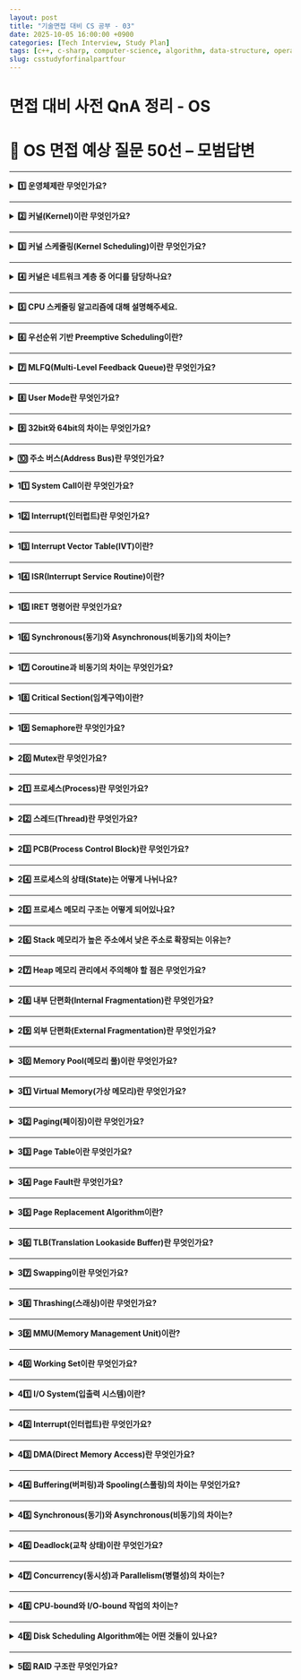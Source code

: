 ```yaml
---
layout: post
title: "기술면접 대비 CS 공부 - 03"
date: 2025-10-05 16:00:00 +0900
categories: [Tech Interview, Study Plan]
tags: [c++, c-sharp, computer-science, algorithm, data-structure, operating-system, network, database, design-pattern, unity, unreal]
slug: csstudyforfinalpartfour
---
```


# 면접 대비 사전 QnA 정리 - OS


# 🔷 OS 면접 예상 질문 50선 – 모범답변

---

<details markdown="1">
<summary><strong>1️⃣ 운영체제란 무엇인가요?</strong></summary>

<strong>🧠 핵심 요약</strong>

운영체제(Operating System, OS)는 사용자와 하드웨어 사이의 중재자로서,
시스템 자원을 효율적으로 관리하고 프로그램이 실행될 수 있도록 환경을 제공하는 시스템 소프트웨어입니다.

---

<strong>🔹 특징 및 상세설명</strong>

- **주요 역할**
  1. **프로세스 관리:** 프로그램 실행, 스케줄링, 동기화, 교착상태 관리
  2. **메모리 관리:** 가상 메모리, 페이징, 세그멘테이션
  3. **파일 시스템 관리:** 파일 생성, 삭제, 접근 제어
  4. **입출력(I/O) 관리:** 디바이스 제어, 버퍼링, 인터럽트 처리

- **핵심 구성요소**
  - **커널(Kernel):** 하드웨어 자원 제어 및 시스템 핵심 기능 담당
  - **시스템 콜(System Call):** 사용자 프로그램이 커널 기능을 요청하는 인터페이스
  - **쉘(Shell):** 사용자와 운영체제 간의 명령 인터페이스 (CLI 또는 GUI)

---

<strong>💬 면접식 답변</strong>

운영체제는 하드웨어와 사용자 사이의 다리 역할을 하는 시스템 소프트웨어입니다.
CPU, 메모리, 파일 시스템 등의 자원을 효율적으로 관리하면서,
프로그램이 안정적으로 실행될 수 있도록 지원합니다.
즉, 컴퓨터의 자원을 '관리'하고, 사용자가 프로그램을 '실행'할 수 있게 하는 기반 시스템입니다.

</details>

---

<details markdown="1">
<summary><strong>2️⃣ 커널(Kernel)이란 무엇인가요?</strong></summary>

<strong>🧠 핵심 요약</strong>

커널은 운영체제의 핵심으로, CPU, 메모리, 입출력 장치 등의 하드웨어 자원을 직접 제어하고 관리하는 소프트웨어 계층입니다.

---

<strong>🔹 특징 및 상세설명</strong>

- **커널의 역할**
  - **프로세스 관리:** 생성, 스케줄링, 종료
  - **메모리 관리:** 페이지 테이블, 주소 변환, 가상 메모리
  - **파일 시스템 관리:** 파일 접근 및 권한 관리
  - **I/O 제어:** 디바이스 드라이버를 통해 하드웨어를 제어

- **커널의 유형**
  - **모놀리식 커널:** 모든 기능이 하나의 큰 커널에 통합 (예: Linux)
  - **마이크로커널:** 최소 기능만 커널에 두고 나머지는 사용자 모드에서 실행 (예: macOS, QNX)

- **실행 권한**
  - Ring 0 (가장 높은 권한 레벨)에서 실행됨

---

<strong>💬 면접식 답변</strong>

커널은 운영체제의 핵심 부분으로, CPU, 메모리, 디스크와 같은 하드웨어를 직접 관리하는 역할을 합니다.
프로세스와 메모리를 스케줄링하고, I/O 요청을 처리하며, 시스템 자원을 효율적으로 분배하죠.
즉, 커널은 운영체제의 '심장'이라고 할 수 있습니다.

</details>

---

<details markdown="1">
<summary><strong>3️⃣ 커널 스케줄링(Kernel Scheduling)이란 무엇인가요?</strong></summary>

<strong>🧠 핵심 요약</strong>

커널 스케줄링은 CPU를 여러 프로세스나 스레드에 효율적으로 분배하기 위한 정책과 메커니즘을 의미합니다.

---

<strong>🔹 특징 및 상세설명</strong>

- **목적**
  - CPU 효율 극대화
  - 응답시간 최소화
  - 공정한 자원 분배

- **스케줄링 단위**
  - **프로세스 단위** (커널 스레드 포함)
  - **스레드 단위** (멀티스레드 환경)

- **대표적인 스케줄링 방식**
  - Round Robin, Priority Scheduling, MLFQ

- **커널 스케줄러 종류**
  - Windows: Dispatcher
  - Linux: Completely Fair Scheduler (CFS)

---

<strong>💬 면접식 답변</strong>

커널 스케줄링은 CPU를 어떤 프로세스나 스레드에 언제, 얼마나 할당할지를 결정하는 메커니즘입니다.
운영체제는 스케줄러를 통해 프로세스를 관리하며, 공정성과 효율성을 동시에 달성하려 합니다.
예를 들어, Linux는 CFS 스케줄러를 통해 CPU 사용량을 균등하게 분배합니다.

</details>

---

<details markdown="1">
<summary><strong>4️⃣ 커널은 네트워크 계층 중 어디를 담당하나요?</strong></summary>

<strong>🧠 핵심 요약</strong>

커널은 OSI 7계층 중 **하위 4계층(1~4계층)**, 즉 물리계층부터 전송계층까지를 주로 담당합니다.

---

<strong>🔹 특징 및 상세설명</strong>

- **물리계층 (1계층)**
  - 디바이스 드라이버를 통해 하드웨어 제어

- **데이터링크계층 (2계층)**
  - 네트워크 인터페이스 카드(NIC) 제어

- **네트워크계층 (3계층)**
  - IP 라우팅, 패킷 처리 (커널의 네트워크 스택)

- **전송계층 (4계층)**
  - TCP/UDP 소켓 통신 처리

- **응용계층 (5~7계층)**
  - 사용자 모드에서 실행되는 애플리케이션이 담당 (예: HTTP, FTP 등)

---

<strong>💬 면접식 답변</strong>

커널은 네트워크 계층 중 하위 4계층, 즉 물리 ~ 전송 계층을 담당합니다.
하드웨어 드라이버를 제어하고, IP 라우팅과 TCP/UDP 소켓 통신을 처리하죠.
반면, HTTP 같은 상위 계층은 응용 프로그램에서 구현됩니다.

</details>

---

<details markdown="1">
<summary><strong>5️⃣ CPU 스케줄링 알고리즘에 대해 설명해주세요.</strong></summary>

<strong>🧠 핵심 요약</strong>

CPU 스케줄링 알고리즘은 여러 프로세스가 CPU를 효율적으로 공유하도록 우선순위와 실행 순서를 결정하는 정책입니다.

---

<strong>🔹 특징 및 상세설명</strong>

- **비선점형(Non-Preemptive)**
  - FCFS (First Come First Served)
  - SJF (Shortest Job First)

- **선점형(Preemptive)**
  - RR (Round Robin)
  - SRTF (Shortest Remaining Time First)
  - Priority Scheduling
  - MLFQ (Multi-Level Feedback Queue)

- **평가 기준**
  - 평균 대기 시간, 응답 시간, CPU 활용률, 처리율 등

---

<strong>💬 면접식 답변</strong>

CPU 스케줄링은 여러 프로세스가 CPU를 효율적으로 사용할 수 있도록 실행 순서를 결정하는 과정입니다.
예를 들어, 짧은 작업을 우선 실행하는 SJF나, 순환 시간을 나누는 Round Robin 방식이 대표적입니다.
최근 OS에서는 MLFQ처럼 동적 우선순위를 사용하는 방식이 주로 활용됩니다.

</details>

---

<details markdown="1">
<summary><strong>6️⃣ 우선순위 기반 Preemptive Scheduling이란?</strong></summary>

<strong>🧠 핵심 요약</strong>

우선순위 기반 선점 스케줄링은 **우선순위가 높은 프로세스가 낮은 프로세스보다 먼저 CPU를 차지하는 방식**입니다.

---

<strong>🔹 특징 및 상세설명</strong>

- **기본 원리**
  - 새로 도착한 프로세스가 기존 실행 중인 프로세스보다 우선순위가 높다면, CPU를 즉시 선점(Preempt)합니다

- **장점**
  - 빠른 응답성과 높은 중요도 프로세스 처리 가능

- **단점**
  - 낮은 우선순위 프로세스가 무한정 대기하는 **Starvation(기아 현상)** 발생 가능

- **해결법**
  - Aging (대기 시간이 길수록 우선순위를 점진적으로 상승시킴)

---

<strong>💬 면접식 답변</strong>

우선순위 기반 선점 스케줄링은 높은 우선순위의 프로세스가 CPU를 먼저 사용하는 방식입니다.
중요 작업을 빠르게 처리할 수 있지만, 낮은 우선순위 작업이 영원히 실행되지 않는 기아 현상이 발생할 수 있습니다.
이를 방지하기 위해 Aging 기법을 적용해 우선순위를 점진적으로 조정합니다.

</details>

---

<details markdown="1">
<summary><strong>7️⃣ MLFQ(Multi-Level Feedback Queue)란 무엇인가요?</strong></summary>

<strong>🧠 핵심 요약</strong>

MLFQ는 여러 개의 우선순위 큐를 두고, 프로세스의 행동에 따라 동적으로 우선순위를 조정하는 스케줄링 알고리즘입니다.

---

<strong>🔹 특징 및 상세설명</strong>

- **다단계 큐 구조**
  - 각 큐는 서로 다른 우선순위와 타임슬라이스(Time Quantum)를 가짐

- **피드백 메커니즘**
  - CPU를 오래 사용하면 하위 큐로 이동, 입출력 위주면 상위 큐로 승격

- **장점**
  - CPU-bound, I/O-bound 프로세스를 모두 공정하게 처리

- **단점**
  - 구현이 복잡하며, 매개변수 조정이 중요함

---

<strong>💬 면접식 답변</strong>

MLFQ는 여러 개의 큐를 두고 프로세스의 실행 패턴에 따라 우선순위를 동적으로 변경하는 방식입니다.
CPU를 오래 사용하는 작업은 하위 큐로, 입출력 중심의 작업은 상위 큐로 이동합니다.
즉, 시스템의 효율성과 응답성을 모두 확보할 수 있는 스케줄링 방식입니다.

</details>

---

<details markdown="1">
<summary><strong>8️⃣ User Mode란 무엇인가요?</strong></summary>

<strong>🧠 핵심 요약</strong>

User Mode는 애플리케이션이 실행되는 권한이 제한된 CPU 모드로, 직접 하드웨어에 접근할 수 없습니다.

---

<strong>🔹 특징 및 상세설명</strong>

- **접근 제한**
  - 시스템 자원(CPU, 메모리 등)에 직접 접근 불가

- **커널 호출**
  - 시스템 콜을 통해 커널 모드에서만 자원 접근 가능

- **예시**
  - 브라우저, 게임 클라이언트, IDE 등은 User Mode에서 실행됨

- **보호 메커니즘**
  - 잘못된 접근으로부터 시스템 안정성을 보장

---

<strong>💬 면접식 답변</strong>

User Mode는 일반 애플리케이션이 실행되는 제한된 권한 모드입니다.
프로그램이 직접 하드웨어를 제어하지 못하고, 필요한 경우 커널 모드로 전환하여 자원을 요청합니다.
이 방식 덕분에 시스템 안정성과 보안이 유지됩니다.

</details>

---

<details markdown="1">
<summary><strong>9️⃣ 32bit와 64bit의 차이는 무엇인가요?</strong></summary>

<strong>🧠 핵심 요약</strong>

32bit와 64bit는 CPU가 한 번에 처리할 수 있는 데이터 크기(레지스터 폭)와 주소 공간의 크기를 의미합니다.

---

<strong>🔹 특징 및 상세설명</strong>

- **데이터 버스/레지스터 폭 차이**
  - 32bit CPU: 4바이트(=32비트) 단위 연산
  - 64bit CPU: 8바이트(=64비트) 단위 연산

- **주소 공간 차이**
  - 32bit: 최대 4GB (2³²)
  - 64bit: 이론상 16EB (2⁶⁴)

- **특징**
  - 64bit는 더 큰 메모리 공간 접근 가능
  - 64bit OS에서는 32bit 프로그램을 호환 모드에서 실행 가능

---

<strong>💬 면접식 답변</strong>

32bit와 64bit의 차이는 CPU가 한 번에 처리할 수 있는 데이터의 폭과 메모리 주소 공간의 차이입니다.
32bit 시스템은 최대 4GB 메모리만 인식하지만, 64bit는 훨씬 큰 주소 공간을 다룰 수 있습니다.
최근 대부분의 OS와 애플리케이션은 64bit 환경을 기본으로 지원합니다.

</details>

---

<details markdown="1">
<summary><strong>🔟 주소 버스(Address Bus)란 무엇인가요?</strong></summary>

<strong>🧠 핵심 요약</strong>

주소 버스는 CPU가 접근하려는 메모리나 I/O 장치의 주소를 전달하는 통로입니다.

---

<strong>🔹 특징 및 상세설명</strong>

- **역할**
  - CPU → 메모리/디바이스로 주소 신호를 전달

- **폭(bit 수)**
  - CPU의 주소 버스 폭이 접근 가능한 메모리 크기를 결정
  - 예: 32bit 주소 버스 → 4GB 메모리 접근 가능

- **데이터 버스(Data Bus)**
  - 실제 데이터를 전달

- **제어 버스(Control Bus)**
  - 읽기/쓰기 제어 신호를 전달

---

<strong>💬 면접식 답변</strong>

주소 버스는 CPU가 메모리나 I/O 장치에 접근하기 위해 주소를 전달하는 통로입니다.
예를 들어 32비트 CPU는 32개의 주소선을 통해 2³², 즉 4GB의 메모리 공간에 접근할 수 있습니다.
이 버스 구조는 CPU, 메모리, 주변장치 간 통신의 핵심 요소입니다.

</details>

---

<details markdown="1">
<summary><strong>11️⃣ System Call이란 무엇인가요?</strong></summary>

<strong>🧠 핵심 요약</strong>

System Call은 사용자 프로그램이 운영체제 커널의 기능(CPU, 메모리, 파일 등)에 접근하기 위해 호출하는 인터페이스입니다.

---

<strong>🔹 특징 및 상세설명</strong>

- **역할**
  - 사용자 모드 프로그램이 직접 하드웨어를 제어할 수 없기 때문에, 커널 기능을 요청할 때 System Call을 통해 간접적으로 접근합니다

- **예시**
  - 파일: `open()`, `read()`, `write()`
  - 프로세스: `fork()`, `exec()`, `exit()`
  - 메모리: `mmap()`, `brk()`
  - 네트워크: `socket()`, `connect()`

- **동작 과정**
  1. 애플리케이션이 System Call 호출
  2. CPU가 **Trap 명령어**를 통해 커널 모드로 전환
  3. 커널이 요청된 작업 수행 후 결과 반환
  4. 사용자 모드로 복귀

---

<strong>💬 면접식 답변</strong>

System Call은 사용자 프로그램이 커널 기능을 요청하는 인터페이스입니다.
예를 들어, 파일을 열거나 프로세스를 생성할 때 직접 하드웨어에 접근하지 않고 System Call을 통해 커널이 대신 수행합니다.
즉, 커널과 사용자 프로그램 간의 통신 창구 역할을 하는 중요한 메커니즘입니다.

</details>

---

<details markdown="1">
<summary><strong>12️⃣ Interrupt(인터럽트)란 무엇인가요?</strong></summary>

<strong>🧠 핵심 요약</strong>  
인터럽트는 CPU가 실행 중인 작업을 잠시 중단하고,  
우선적으로 처리해야 하는 외부 또는 내부 이벤트를 처리하도록 알려주는 신호입니다.

---

<strong>🔹 특징 및 상세설명</strong>  
- **종류:**
  - **하드웨어 인터럽트:** 키보드 입력, I/O 완료 등 외부 장치 신호  
  - **소프트웨어 인터럽트:** 예외(Exception), System Call 등 내부 이벤트  
- **동작 과정:**  
  1. 인터럽트 발생  
  2. CPU가 현재 명령어 완료 후 상태를 저장  
  3. 인터럽트 벡터 테이블(IVT)에서 해당 ISR 주소 탐색  
  4. ISR(Interrupt Service Routine) 실행  
  5. `IRET` 명령으로 원래 실행하던 코드 복귀  

---

<strong>💬 면접식 답변</strong>  
인터럽트는 CPU가 현재 작업을 잠시 멈추고,  
입출력 완료나 예외 상황 같은 더 중요한 이벤트를 우선 처리하도록 하는 신호입니다.  
예를 들어 키보드 입력이 들어오면 CPU가 즉시 ISR을 실행하고, 처리가 끝나면 원래 작업으로 돌아옵니다.

</details>

---

<details markdown="1">
<summary><strong>13️⃣ Interrupt Vector Table(IVT)이란?</strong></summary>

<strong>🧠 핵심 요약</strong>  
IVT는 각 인터럽트 번호에 대응하는 ISR(Interrupt Service Routine)의 주소를 저장하는 테이블입니다.

---

<strong>🔹 특징 및 상세설명</strong>  
- **역할:**  
  인터럽트가 발생했을 때 CPU가 어떤 함수를 실행해야 할지를 결정하는 매핑 테이블 역할  
- **구조:**  
  각 엔트리(Entry)는 인터럽트 번호(Index)와 ISR 주소를 매핑  
- **예시:**  
  - 0번: Divide by Zero  
  - 14번: Page Fault  
  - 32번 이상: 하드웨어 인터럽트  

---

<strong>💬 면접식 답변</strong>  
인터럽트 벡터 테이블은 각 인터럽트 요청 번호에 대응하는 ISR 주소를 저장한 테이블입니다.  
CPU는 인터럽트가 발생하면 IVT에서 해당 ISR의 주소를 찾아 즉시 실행하게 됩니다.  
즉, 인터럽트 처리의 ‘주소록’ 역할을 하는 데이터 구조입니다.

</details>

---

<details markdown="1">
<summary><strong>14️⃣ ISR(Interrupt Service Routine)이란?</strong></summary>

<strong>🧠 핵심 요약</strong>  
ISR은 인터럽트가 발생했을 때 실행되는 함수(핸들러)로,  
해당 이벤트를 처리하고 시스템을 정상 상태로 복귀시키는 역할을 합니다.

---

<strong>🔹 특징 및 상세설명</strong>  
- **역할:**  
  - 인터럽트 원인 분석 및 관련 작업 처리  
  - 예: 키보드 입력 처리, 네트워크 패킷 수신, 타이머 인터럽트  
- **실행 과정:**  
  1. 인터럽트 발생 → CPU 상태 저장  
  2. ISR 진입 → 해당 작업 수행  
  3. 완료 후 `IRET` 명령으로 복귀  
- **제약:**  
  - 실행 중 다른 인터럽트 발생 시 마스킹 필요  
  - 커널 모드에서 동작 (고권한 코드)

---

<strong>💬 면접식 답변</strong>  
ISR은 인터럽트가 발생했을 때 실행되는 처리 루틴입니다.  
예를 들어 키보드 입력 시 키 값을 버퍼에 저장하는 코드가 ISR로 작동합니다.  
CPU는 ISR 수행 후 원래 실행 중이던 프로세스로 복귀합니다.

</details>

---

<details markdown="1">
<summary><strong>15️⃣ IRET 명령어란 무엇인가요?</strong></summary>

<strong>🧠 핵심 요약</strong>  
IRET(Interrupt Return)은 인터럽트 처리 후,  
저장해두었던 이전 CPU 상태(레지스터, 플래그, 명령어 포인터)를 복원하고 원래 코드로 돌아가는 명령어입니다.

---

<strong>🔹 특징 및 상세설명</strong>  
- **작동 원리:**  
  - ISR 진입 시 CPU는 현재 실행 상태(PC, 플래그, 스택 등)를 스택에 저장  
  - IRET은 이 상태를 복원하여 원래 실행 흐름으로 복귀  
- **역할:**  
  인터럽트 처리 후 시스템을 안정적으로 원래 컨텍스트로 되돌림  
- **관련 명령:**  
  - `CALL` / `RET` (일반 함수 호출)  
  - `INT` / `IRET` (인터럽트 호출 및 복귀)

---

<strong>💬 면접식 답변</strong>  
IRET 명령은 인터럽트 처리 후 CPU가 이전 실행 상태로 돌아가게 하는 복귀 명령어입니다.  
ISR이 완료되면 IRET이 스택에 저장된 프로그램 카운터와 플래그를 복원하여 원래 명령으로 복귀합니다.  
이 과정을 통해 인터럽트 전후의 실행 흐름이 일관되게 유지됩니다.

</details>

---

<details markdown="1">
<summary><strong>16️⃣ Synchronous(동기)와 Asynchronous(비동기)의 차이는?</strong></summary>

<strong>🧠 핵심 요약</strong>  
동기(Synchronous)는 요청한 작업이 끝날 때까지 기다리는 방식이고,  
비동기(Asynchronous)는 요청 후 바로 다음 작업을 수행하며 결과를 나중에 받는 방식입니다.

---

<strong>🔹 특징 및 상세설명</strong>  
| 구분 | Synchronous | Asynchronous |
|------|--------------|--------------|
| **작동 방식** | 순차적 | 병렬 또는 비차단 |
| **예시** | 파일 읽기 시 완료까지 대기 | 콜백으로 결과 수신 |
| **장점** | 구현 간단, 예측 쉬움 | CPU 효율 높음 |
| **단점** | 대기 시간 발생 | 구현 복잡, 동기화 필요 |

---

<strong>💬 면접식 답변</strong>  
동기 방식은 작업이 끝날 때까지 다음 명령을 실행하지 않는 방식이고,  
비동기 방식은 요청 후 다른 일을 처리하다가 결과를 나중에 받는 방식입니다.  
예를 들어, Unity의 Coroutine이나 C#의 `async/await`가 대표적인 비동기 패턴입니다.

</details>

---

<details markdown="1">
<summary><strong>17️⃣ Coroutine과 비동기의 차이는 무엇인가요?</strong></summary>

<strong>🧠 핵심 요약</strong>  
Coroutine은 함수 실행을 중단하고 나중에 재개할 수 있는 구조이고,  
비동기(Async)는 별도의 스레드나 이벤트 루프를 통해 병렬적으로 작업을 수행하는 개념입니다.

---

<strong>🔹 특징 및 상세설명</strong>  
- **Coroutine:**  
  - 싱글 스레드 내에서 실행 흐름을 일시 중단(`yield`) 후 재개  
  - Unity, Lua, Python 등에서 사용  
- **Async (비동기):**  
  - OS나 런타임 레벨에서 백그라운드 스레드/이벤트로 동작  
  - 예: `Task`, `Future`, `Promise`  
- **차이점:**  
  - Coroutine은 “동시성(Concurrency)”  
  - Async는 “병렬성(Parallelism)”

---

<strong>💬 면접식 답변</strong>  
Coroutine은 하나의 스레드에서 실행 흐름을 잠시 멈추고 나중에 이어가는 구조입니다.  
반면 비동기 작업은 OS 스케줄러나 별도 스레드에서 병렬로 실행되어 결과를 콜백이나 await로 받습니다.  
즉, Coroutine은 흐름 제어 중심이고, 비동기는 작업 분산 중심입니다.

</details>

---

<details markdown="1">
<summary><strong>18️⃣ Critical Section(임계구역)이란?</strong></summary>

<strong>🧠 핵심 요약</strong>  
Critical Section은 여러 스레드가 동시에 접근하면 문제가 발생할 수 있는 코드 영역입니다.

---

<strong>🔹 특징 및 상세설명</strong>  
- **발생 원인:**  
  공유 자원에 대한 동시 접근 (예: 전역 변수, 버퍼)  
- **문제점:**  
  Race Condition, 데이터 불일치, 시스템 오류  
- **해결 방법:**  
  1. Mutex  
  2. Semaphore  
  3. SpinLock  
  4. Monitor / CriticalSection 객체 (Windows API)  

---

<strong>💬 면접식 답변</strong>  
임계구역은 여러 스레드가 동시에 접근하면 데이터 불일치가 발생할 수 있는 코드 부분입니다.  
이를 보호하기 위해 락(Mutex, Semaphore 등)을 사용하여 한 번에 하나의 스레드만 접근하도록 보장합니다.

</details>

---

<details markdown="1">
<summary><strong>19️⃣ Semaphore란 무엇인가요?</strong></summary>

<strong>🧠 핵심 요약</strong>  
Semaphore는 동시에 접근할 수 있는 스레드의 개수를 제어하는 동기화 도구입니다.

---

<strong>🔹 특징 및 상세설명</strong>  
- **구성요소:** 정수 값 `S` (허용 가능한 자원 수)  
- **작동 방식:**  
  - `wait()` → S 감소 (자원이 없으면 대기)  
  - `signal()` → S 증가 (대기 중인 스레드 깨움)  
- **유형:**  
  - **Binary Semaphore:** S = 0 or 1 (Mutex와 유사)  
  - **Counting Semaphore:** S > 1, 여러 자원 제어 가능  
- **특징:** 여러 스레드가 동시에 접근 가능하나, S값 제한 존재  

---

<strong>💬 면접식 답변</strong>  
Semaphore는 한 번에 접근할 수 있는 스레드 수를 제어하는 기법입니다.  
예를 들어, 데이터베이스 커넥션 풀의 최대 연결 개수를 제한할 때 사용됩니다.  
S값이 0이면 다른 스레드는 대기하고, 자원이 반환되면 다시 접근할 수 있습니다.

</details>

---

<details markdown="1">
<summary><strong>20️⃣ Mutex란 무엇인가요?</strong></summary>

<strong>🧠 핵심 요약</strong>  
Mutex는 한 번에 하나의 스레드만 접근할 수 있도록 하는 상호 배제 동기화 객체입니다.

---

<strong>🔹 특징 및 상세설명</strong>  
- **핵심 원리:** 자원을 잠그고(`lock`), 사용이 끝나면 해제(`unlock`)  
- **특징:**  
  - 소유자(Owner) 개념 존재 → 락을 획득한 스레드만 해제 가능  
  - 교착 상태(Deadlock) 위험 존재  
- **사용 예시:**  
  - 파일 쓰기, 전역 변수 수정, UI 접근  
- **차이점:**  
  - Mutex: 한 스레드만 접근 가능  
  - Semaphore: 여러 스레드 제한적 접근 가능  

---

<strong>💬 면접식 답변</strong>  
Mutex는 한 번에 하나의 스레드만 공유 자원에 접근하도록 하는 동기화 메커니즘입니다.  
스레드가 자원을 잠근 후 반드시 해제해야 하며, 그렇지 않으면 교착 상태가 발생할 수 있습니다.  
즉, Mutex는 완전한 상호 배제를 보장하는 락입니다.

</details>

---

<details markdown="1">
<summary><strong>21️⃣ 프로세스(Process)란 무엇인가요?</strong></summary>

<strong>🧠 핵심 요약</strong>  
프로세스는 실행 중인 프로그램의 인스턴스로,  
코드, 데이터, 스택, 힙, 그리고 CPU 상태 등의 자원을 포함한 독립적인 실행 단위입니다.

---

<strong>🔹 특징 / 상세설명</strong>  
- **구성요소:**  
  - Code Section (명령어)  
  - Data Section (전역/정적 변수)  
  - Stack (함수 호출, 지역 변수)  
  - Heap (동적 메모리)  
- **특징:**  
  - 고유한 **PID(Process ID)** 를 가짐  
  - 서로 독립된 메모리 공간 사용  
  - 운영체제가 **PCB(Process Control Block)** 으로 관리  
- **상태 전이:** Ready → Running → Waiting → Terminated  

---

<strong>💬 면접식 답변</strong>  
프로세스는 실행 중인 프로그램 하나를 의미하며,  
코드와 데이터를 포함해 독립된 메모리 공간을 가지고 있습니다.  
운영체제는 각 프로세스를 PCB로 관리하며, CPU 스케줄링을 통해 실행 순서를 조정합니다.

</details>

---

<details markdown="1">
<summary><strong>22️⃣ 스레드(Thread)란 무엇인가요?</strong></summary>

<strong>🧠 핵심 요약</strong>  
스레드는 프로세스 내부에서 실행되는 가장 작은 실행 단위이며,  
같은 프로세스 내에서 메모리 자원을 공유합니다.

---

<strong>🔹 특징 / 상세설명</strong>  
- **공유 자원:** Code, Data, Heap  
- **개별 자원:** Stack, Register, Program Counter  
- **장점:** 컨텍스트 스위치 비용 적음, 빠른 통신 가능  
- **단점:** 동기화 문제(Race Condition), 디버깅 어려움  
- **유형:**  
  - User-Level Thread (경량, 빠름)  
  - Kernel-Level Thread (시스템 관리 용이)

---

<strong>💬 면접식 답변</strong>  
스레드는 프로세스 내부에서 동작하는 실행 단위입니다.  
프로세스 자원을 공유하기 때문에 생성 속도가 빠르고 통신이 효율적이지만,  
동시에 접근 시 동기화 문제가 발생할 수 있습니다.

</details>

---

<details markdown="1">
<summary><strong>23️⃣ PCB(Process Control Block)란 무엇인가요?</strong></summary>

<strong>🧠 핵심 요약</strong>  
PCB는 운영체제가 각 프로세스를 관리하기 위해 유지하는 정보 구조체입니다.

---

<strong>🔹 특징 / 상세설명</strong>  
- **포함 정보:**  
  - 프로세스 상태 (Running, Ready 등)  
  - Program Counter  
  - Register 값  
  - 메모리 관리 정보 (Page Table)  
  - I/O 상태, 파일 핸들  
- **역할:**  
  프로세스 전환(Context Switch) 시, 상태 저장 및 복구에 사용  
- **저장 위치:**  
  커널 영역 (Kernel Space)

---

<strong>💬 면접식 답변</strong>  
PCB는 프로세스의 상태와 자원 정보를 저장한 운영체제 내부 구조체입니다.  
CPU 스위칭 시 PCB를 이용해 이전 상태를 저장하고, 다음 프로세스의 상태를 복원합니다.  
즉, 프로세스의 ‘신분증’ 역할을 하는 구조입니다.

</details>

---

<details markdown="1">
<summary><strong>24️⃣ 프로세스의 상태(State)는 어떻게 나뉘나요?</strong></summary>

<strong>🧠 핵심 요약</strong>  
프로세스는 실행 상태에 따라 **New, Ready, Running, Waiting, Terminated** 로 구분됩니다.

---

<strong>🔹 특징 / 상세설명</strong>  
1. **New:** 프로세스 생성 중  
2. **Ready:** 실행 대기 중 (CPU 할당 대기)  
3. **Running:** CPU에서 실제 실행 중  
4. **Waiting (Blocked):** I/O나 이벤트 대기 중  
5. **Terminated:** 실행 완료  
- **상태 전이:**  
  - Dispatch: Ready → Running  
  - Timeout: Running → Ready  
  - Wait: Running → Waiting  
  - Wakeup: Waiting → Ready  

---

<strong>💬 면접식 답변</strong>  
프로세스는 생성(New)부터 실행(Running), 종료(Terminated)까지 여러 상태를 오갑니다.  
예를 들어, CPU 점유가 끝나면 Ready로 돌아가고, I/O 대기 시에는 Waiting으로 전환됩니다.  
이러한 상태 전이는 스케줄러가 관리합니다.

</details>

---

<details markdown="1">
<summary><strong>25️⃣ 프로세스 메모리 구조는 어떻게 되어있나요?</strong></summary>

<strong>🧠 핵심 요약</strong>  
프로세스 메모리는 **Code, Data, Heap, Stack** 영역으로 나뉩니다.

---

<strong>🔹 특징 / 상세설명</strong>  
| 영역 | 내용 | 크기 변화 |
|------|------|-----------|
| Code | 프로그램 명령어 | 고정 |
| Data | 전역/정적 변수 | 고정 |
| Heap | 동적 메모리(new, malloc) | 증가/감소 |
| Stack | 함수 호출, 지역 변수 | 함수 호출 시 증가, 리턴 시 감소 |

- **특징:**  
  - Stack은 높은 주소 → 낮은 주소 방향으로 성장  
  - Heap은 낮은 주소 → 높은 주소 방향으로 성장  

---

<strong>💬 면접식 답변</strong>  
프로세스는 코드, 데이터, 힙, 스택 영역으로 나뉘며,  
코드는 실행 명령, 데이터는 전역 변수, 스택은 함수 호출 정보, 힙은 동적 메모리를 저장합니다.  
특히 스택과 힙은 반대 방향으로 확장되어 충돌을 방지합니다.

</details>

---

<details markdown="1">
<summary><strong>26️⃣ Stack 메모리가 높은 주소에서 낮은 주소로 확장되는 이유는?</strong></summary>

<strong>🧠 핵심 요약</strong>  
스택과 힙이 서로 반대 방향으로 확장되도록 하여,  
서로 충돌하지 않고 효율적으로 메모리를 사용할 수 있기 때문입니다.

---

<strong>🔹 특징 / 상세설명</strong>  
- **Heap:** 동적 메모리 → 낮은 주소부터 위로 증가  
- **Stack:** 함수 호출 → 높은 주소부터 아래로 감소  
- **이유:**  
  1. 메모리의 양끝에서 서로 향하도록 하여 공간을 유연하게 공유  
  2. 예측 가능한 오버플로 감지 용이  
  3. CPU 구조상 스택 포인터의 감소 연산이 효율적

---

<strong>💬 면접식 답변</strong>  
스택은 높은 주소에서 낮은 주소로, 힙은 반대로 확장됩니다.  
이 구조 덕분에 두 영역이 동적으로 메모리를 공유하며,  
프로그램이 사용하는 메모리 공간을 효율적으로 조절할 수 있습니다.

</details>

---

<details markdown="1">
<summary><strong>27️⃣ Heap 메모리 관리에서 주의해야 할 점은 무엇인가요?</strong></summary>

<strong>🧠 핵심 요약</strong>  
Heap은 동적 메모리 공간으로,  
메모리 누수나 단편화 등의 문제가 발생하지 않도록 관리가 필요합니다.

---

<strong>🔹 특징 / 상세설명</strong>  
- **주의사항:**  
  1. `new` / `malloc`으로 할당 후 반드시 `delete` / `free` 필요  
  2. 중복 해제(Double Free) 금지  
  3. Dangling Pointer(유효하지 않은 포인터 참조) 주의  
  4. 단편화(Heap Fragmentation) 발생 가능  
- **해결책:**  
  - 스마트 포인터 (C++)  
  - 풀 할당(Memory Pool)  
  - Garbage Collection (C#, Java)

---

<strong>💬 면접식 답변</strong>  
Heap은 동적으로 메모리를 관리하기 때문에 누수나 단편화가 쉽게 발생합니다.  
그래서 C++에서는 스마트 포인터를, C#에서는 GC를 사용해 안전하게 관리하며,  
사용이 끝난 메모리는 반드시 해제해야 합니다.

</details>

---

<details markdown="1">
<summary><strong>28️⃣ 내부 단편화(Internal Fragmentation)란 무엇인가요?</strong></summary>

<strong>🧠 핵심 요약</strong>  
내부 단편화는 고정된 블록을 할당할 때 실제 사용보다 더 큰 공간이 낭비되는 현상입니다.

---

<strong>🔹 특징 / 상세설명</strong>  
- **예시:**  
  4KB 블록 단위 할당 시, 3.6KB만 사용하면 0.4KB 낭비  
- **원인:**  
  고정 크기 메모리 블록 또는 페이지 기반 관리  
- **해결방법:**  
  - 동적 크기 할당 (Buddy System)  
  - 페이지 크기 조정  
  - 세그멘테이션과 결합

---

<strong>💬 면접식 답변</strong>  
내부 단편화는 프로세스가 필요한 양보다 큰 블록을 할당받아 낭비되는 공간입니다.  
예를 들어, 4KB 페이지에 3KB만 사용하면 남는 1KB가 낭비됩니다.  
이 문제는 가변 크기 블록이나 세그멘테이션 기법으로 완화할 수 있습니다.

</details>

---

<details markdown="1">
<summary><strong>29️⃣ 외부 단편화(External Fragmentation)란 무엇인가요?</strong></summary>

<strong>🧠 핵심 요약</strong>  
외부 단편화는 메모리 중간중간에 작은 빈 공간이 생겨,  
총합은 충분하지만 연속된 공간을 할당할 수 없는 현상입니다.

---

<strong>🔹 특징 / 상세설명</strong>  
- **예시:**  
  10MB 중 2MB + 3MB + 5MB로 나뉘어 존재 시,  
  6MB 프로세스를 연속적으로 배치 불가능  
- **해결방법:**  
  - **Compaction(압축)**: 메모리 공간 재배치  
  - **Paging**: 연속되지 않은 페이지 단위 관리  
  - **Segmentation + Paging 결합**  

---

<strong>💬 면접식 답변</strong>  
외부 단편화는 메모리 중간중간이 잘게 쪼개져 연속된 큰 공간을 할당할 수 없는 문제입니다.  
이 문제는 페이지 단위로 메모리를 분할하거나, 압축(Compaction)을 통해 완화할 수 있습니다.

</details>

---

<details markdown="1">
<summary><strong>30️⃣ Memory Pool(메모리 풀)이란 무엇인가요?</strong></summary>

<strong>🧠 핵심 요약</strong>  
Memory Pool은 자주 할당/해제되는 작은 객체들을 미리 확보해두고 재사용하는 메모리 관리 기법입니다.

---

<strong>🔹 특징 / 상세설명</strong>  
- **장점:**  
  - `malloc` / `free` 호출 감소 → 성능 향상  
  - 단편화 방지  
  - 예측 가능한 메모리 사용량  
- **구조:**  
  - 고정 크기 블록의 리스트를 유지  
  - 필요 시 즉시 제공 후 반환 시 재사용  
- **활용 예시:**  
  - 게임 오브젝트 관리 (Unity Object Pool)  
  - 네트워크 버퍼 관리  

---

<strong>💬 면접식 답변</strong>  
Memory Pool은 작은 객체를 반복적으로 할당할 때,  
미리 확보해둔 블록을 재사용하는 방식입니다.  
이를 통해 메모리 단편화를 줄이고, 할당/해제 속도를 크게 향상시킬 수 있습니다.

</details>

---

<details markdown="1">
<summary><strong>31️⃣ Virtual Memory(가상 메모리)란 무엇인가요?</strong></summary>

<strong>🧠 핵심 요약</strong>  
가상 메모리는 실제 물리 메모리보다 큰 공간을 사용하는 것처럼 보이게 하는 메모리 관리 기법으로,  
프로세스마다 독립된 주소 공간을 제공하여 안정성과 효율성을 높입니다.

---

<strong>🔹 특징 / 상세설명</strong>  
- **핵심 아이디어:**  
  프로세스는 가상의 주소 공간(Virtual Address Space)을 사용하고,  
  MMU가 이를 실제 물리 주소로 변환합니다.  
- **장점:**  
  - 프로세스 간 메모리 보호  
  - 메모리 효율적 사용 (Demand Paging)  
  - 큰 프로그램 실행 가능  
- **구성:**  
  - Virtual Address ↔ Physical Address 매핑  
  - Page Table, TLB, MMU가 변환 담당  

---

<strong>💬 면접식 답변</strong>  
가상 메모리는 프로세스가 실제 물리 메모리보다 큰 공간을 사용할 수 있도록 하는 시스템입니다.  
이를 통해 메모리 보호, 프로세스 간 독립성, 효율적인 자원 분배가 가능해집니다.  
MMU가 주소 변환을 담당하고, 필요할 때만 페이지를 로드합니다.

</details>

---

<details markdown="1">
<summary><strong>32️⃣ Paging(페이징)이란 무엇인가요?</strong></summary>

<strong>🧠 핵심 요약</strong>  
페이징은 가상 메모리를 일정한 크기의 블록(Page)으로 나누고,  
이를 물리 메모리의 프레임(Frame)과 매핑하는 메모리 관리 기법입니다.

---

<strong>🔹 특징 / 상세설명</strong>  
- **Page:** 가상 메모리의 고정 단위 (보통 4KB)  
- **Frame:** 물리 메모리의 고정 단위  
- **Page Table:** Page ↔ Frame 매핑 정보 저장  
- **장점:** 외부 단편화 해결  
- **단점:** 내부 단편화 발생 가능  

---

<strong>💬 면접식 답변</strong>  
페이징은 메모리를 일정한 단위로 나누어 관리함으로써 외부 단편화를 제거한 기법입니다.  
가상 페이지를 실제 프레임에 매핑하는 구조로, 각 프로세스마다 페이지 테이블을 가집니다.

</details>

---

<details markdown="1">
<summary><strong>33️⃣ Page Table이란 무엇인가요?</strong></summary>

<strong>🧠 핵심 요약</strong>  
페이지 테이블은 가상 주소와 물리 주소의 대응 관계를 저장하는 자료구조입니다.

---

<strong>🔹 특징 / 상세설명</strong>  
- **구조:**  
  - Page Number → Frame Number 매핑  
  - Valid Bit: 존재 여부  
  - Dirty Bit: 수정 여부  
  - Access Bit: 접근 기록  
- **종류:**  
  - 단일 페이지 테이블  
  - 다단계 페이지 테이블 (2-Level, 3-Level)  
  - Inverted Page Table  
- **문제점:**  
  - 메모리 낭비 → 다단계 페이지 테이블로 개선  

---

<strong>💬 면접식 답변</strong>  
페이지 테이블은 가상 주소의 페이지 번호를 물리 메모리의 프레임 번호로 변환하는 자료구조입니다.  
이 정보를 통해 CPU가 주소 변환을 수행하며, 다단계 구조로 효율을 높입니다.

</details>

---

<details markdown="1">
<summary><strong>34️⃣ Page Fault란 무엇인가요?</strong></summary>

<strong>🧠 핵심 요약</strong>  
페이지 폴트는 CPU가 접근하려는 페이지가 물리 메모리에 없는 경우 발생하는 예외(Interrupt)입니다.

---

<strong>🔹 특징 / 상세설명</strong>  
- **발생 과정:**  
  1. CPU가 페이지 접근  
  2. 페이지 테이블에서 Valid Bit = 0 확인  
  3. OS가 디스크에서 해당 페이지를 로드  
  4. 페이지 테이블 갱신 후 재시도  
- **원인:**  
  - Demand Paging  
  - Swapping  
- **성능 영향:**  
  - 디스크 접근이 느리므로 성능 저하  

---

<strong>💬 면접식 답변</strong>  
페이지 폴트는 CPU가 메모리에 없는 페이지를 접근할 때 발생하는 인터럽트입니다.  
운영체제는 이를 감지하고 필요한 페이지를 디스크에서 로드해 페이지 테이블을 갱신합니다.

</details>

---

<details markdown="1">
<summary><strong>35️⃣ Page Replacement Algorithm이란?</strong></summary>

<strong>🧠 핵심 요약</strong>  
페이지 교체 알고리즘은 새로운 페이지를 메모리에 올리기 위해  
어떤 페이지를 제거할지를 결정하는 정책입니다.

---

<strong>🔹 특징 / 상세설명</strong>  
- **주요 알고리즘:**  
  1. FIFO (First In First Out): 오래된 페이지 제거  
  2. LRU (Least Recently Used): 최근에 사용되지 않은 페이지 제거  
  3. LFU (Least Frequently Used): 사용 빈도 낮은 페이지 제거  
  4. Optimal: 앞으로 가장 오래 사용되지 않을 페이지 제거 (이론적)  
- **성능 지표:**  
  Page Fault Rate  

---

<strong>💬 면접식 답변</strong>  
페이지 교체 알고리즘은 메모리가 가득 찼을 때 어떤 페이지를 제거할지를 결정하는 방식입니다.  
가장 널리 쓰이는 알고리즘은 LRU이며, 실제 시스템에서는 효율을 위해 하이브리드 형태로 구현됩니다.

</details>

---

<details markdown="1">
<summary><strong>36️⃣ TLB(Translation Lookaside Buffer)란 무엇인가요?</strong></summary>

<strong>🧠 핵심 요약</strong>  
TLB는 최근 사용된 페이지 매핑 정보를 캐싱하는 고속 메모리로,  
주소 변환 속도를 향상시키는 하드웨어 장치입니다.

---

<strong>🔹 특징 / 상세설명</strong>  
- **기능:** Virtual Page → Physical Frame 매핑 캐시  
- **구조:**  
  - Associative Memory로 구성 (병렬 검색)  
  - Miss 시 페이지 테이블 접근  
- **장점:** 주소 변환 시간 대폭 단축  
- **관련 용어:** TLB Hit / Miss  

---

<strong>💬 면접식 답변</strong>  
TLB는 페이지 테이블의 일부를 캐싱하여 주소 변환 속도를 높이는 장치입니다.  
최근 접근한 페이지 정보를 저장하고, TLB Miss 시에만 페이지 테이블을 참조합니다.

</details>

---

<details markdown="1">
<summary><strong>37️⃣ Swapping이란 무엇인가요?</strong></summary>

<strong>🧠 핵심 요약</strong>  
Swapping은 프로세스 전체를 디스크로 내보내거나 다시 메모리로 불러오는 기법으로,  
메모리 공간을 효율적으로 활용하기 위한 방법입니다.

---

<strong>🔹 특징 / 상세설명</strong>  
- **방식:**  
  - 메모리 부족 시 비활성 프로세스를 디스크로 내보냄  
  - 필요 시 다시 로드  
- **장점:** 많은 프로세스 동시 실행 가능  
- **단점:** 디스크 I/O 오버헤드 (느림)  
- **현대 OS:** 부분 스왑 (페이징 기반)  

---

<strong>💬 면접식 답변</strong>  
Swapping은 실행 중인 프로세스를 디스크로 내보내거나 다시 불러오는 기술로,  
메모리를 절약하고 동시에 많은 프로세스를 처리할 수 있게 해줍니다.  
하지만 디스크 접근이 느려 자주 발생하면 성능이 떨어집니다.

</details>

---

<details markdown="1">
<summary><strong>38️⃣ Thrashing(스래싱)이란 무엇인가요?</strong></summary>

<strong>🧠 핵심 요약</strong>  
Thrashing은 페이지 교체가 너무 자주 발생해 CPU가 실제 작업보다  
페이지 교체에 더 많은 시간을 소비하는 현상입니다.

---

<strong>🔹 특징 / 상세설명</strong>  
- **원인:**  
  - 메모리 부족  
  - 과도한 멀티프로세싱  
  - Working Set보다 작은 메모리  
- **결과:**  
  - CPU 이용률 급감  
  - 디스크 I/O 폭증  
- **해결책:**  
  - 프로세스 수 조절  
  - Working Set 관리  
  - Page Fault Rate 모니터링  

---

<strong>💬 면접식 답변</strong>  
스래싱은 메모리가 부족해 페이지 교체가 반복되면서 CPU가 거의 일하지 못하는 상태입니다.  
운영체제는 프로세스의 작업 집합 크기를 추적해 이를 방지합니다.

</details>

---

<details markdown="1">
<summary><strong>39️⃣ MMU(Memory Management Unit)이란?</strong></summary>

<strong>🧠 핵심 요약</strong>  
MMU는 가상 주소를 물리 주소로 변환하고, 접근 권한을 검사하는 하드웨어 장치입니다.

---

<strong>🔹 특징 / 상세설명</strong>  
- **주요 기능:**  
  - 주소 변환 (Virtual → Physical)  
  - 접근 보호 (Read/Write 권한 확인)  
  - 캐시 관리 및 페이지 테이블 참조  
- **구성 요소:**  
  - TLB  
  - Page Table Base Register  
- **장점:**  
  - CPU와 메모리 간 분리  
  - 보안성 강화  

---

<strong>💬 면접식 답변</strong>  
MMU는 CPU가 사용하는 가상 주소를 실제 물리 주소로 변환하는 하드웨어입니다.  
또한 접근 권한을 관리해, 프로세스 간 메모리 보호를 담당합니다.

</details>

---

<details markdown="1">
<summary><strong>40️⃣ Working Set이란 무엇인가요?</strong></summary>

<strong>🧠 핵심 요약</strong>  
Working Set은 특정 시간 동안 프로세스가 자주 사용하는 페이지들의 집합으로,  
프로세스의 “활성 메모리 영역”을 의미합니다.

---

<strong>🔹 특징 / 상세설명</strong>  
- **목적:**  
  Thrashing 방지, 메모리 효율 향상  
- **정의:**  
  최근 일정 시간 동안 참조된 페이지의 집합  
- **특징:**  
  - Working Set이 너무 작으면 Thrashing  
  - 너무 크면 메모리 낭비  
- **운영체제 역할:**  
  동적 조정 (Working Set Model)

---

<strong>💬 면접식 답변</strong>  
Working Set은 프로세스가 일정 시간 동안 실제로 사용하는 페이지의 집합입니다.  
운영체제는 이를 기준으로 메모리 할당을 조정해 Thrashing을 방지합니다.

</details>

---

<details markdown="1">
<summary><strong>41️⃣ I/O System(입출력 시스템)이란?</strong></summary>

<strong>🧠 핵심 요약</strong>  
입출력 시스템은 CPU, 메모리, 주변 장치 간 데이터 교환을 관리하는 운영체제의 핵심 부분입니다.

---

<strong>🔹 특징 / 상세설명</strong>  
- **I/O 구성 요소:**  
  - Device Controller (하드웨어 제어기)  
  - Device Driver (소프트웨어 제어기)  
  - Buffering / Spooling / DMA 관리  
- **주요 역할:**  
  - CPU와 I/O 동시 병행 수행  
  - 장치 독립성 보장 (추상화)  
  - 에러 처리 및 자원 스케줄링  
- **I/O 구조:**  
  Application → System Call → Kernel I/O Subsystem → Device Driver → Hardware  

---

<strong>💬 면접식 답변</strong>  
입출력 시스템은 CPU와 주변 장치 간의 데이터 교환을 효율적으로 관리하는 운영체제의 핵심 기능입니다.  
디바이스 드라이버와 버퍼링, DMA 등을 통해 CPU 부하를 줄이고, 입출력 효율을 높입니다.

</details>

---

<details markdown="1">
<summary><strong>42️⃣ Interrupt(인터럽트)란 무엇인가요?</strong></summary>

<strong>🧠 핵심 요약</strong>  
인터럽트는 CPU가 작업 중이더라도 예외적인 이벤트나 외부 신호에 즉시 반응하도록 하는 메커니즘입니다.

---

<strong>🔹 특징 / 상세설명</strong>  
- **종류:**  
  - 하드웨어 인터럽트: I/O 장치, 타이머 등  
  - 소프트웨어 인터럽트: 시스템 콜, 예외(Exception)  
- **처리 절차:**  
  1. 현재 명령 중단 및 상태 저장  
  2. 인터럽트 벡터 테이블 참조  
  3. ISR(Interrupt Service Routine) 실행  
  4. 상태 복원 후 재개  
- **장점:**  
  CPU 자원 낭비 감소 (Polling 대비)  

---

<strong>💬 면접식 답변</strong>  
인터럽트는 CPU가 외부 장치나 시스템 이벤트에 즉시 반응하도록 하는 기능입니다.  
현재 작업을 일시 중단하고 ISR을 실행한 뒤, 다시 원래 작업으로 복귀합니다.

</details>

---

<details markdown="1">
<summary><strong>43️⃣ DMA(Direct Memory Access)란 무엇인가요?</strong></summary>

<strong>🧠 핵심 요약</strong>  
DMA는 CPU의 개입 없이 I/O 장치가 메모리에 직접 접근하여 데이터를 전송하는 기술입니다.

---

<strong>🔹 특징 / 상세설명</strong>  
- **구조:** DMA Controller가 CPU 대신 데이터 전송을 수행  
- **장점:**  
  - CPU 부하 감소  
  - I/O 처리 속도 향상  
- **작동 과정:**  
  1. CPU가 DMA에 전송 명령  
  2. DMA가 직접 메모리 접근  
  3. 완료 후 CPU에 인터럽트 전달  

---

<strong>💬 면접식 답변</strong>  
DMA는 CPU 대신 I/O 장치가 직접 메모리에 데이터를 전송하도록 하는 방식입니다.  
CPU는 전송 명령만 내리고, 나머지는 DMA 컨트롤러가 처리하여 효율을 높입니다.

</details>

---

<details markdown="1">
<summary><strong>44️⃣ Buffering(버퍼링)과 Spooling(스풀링)의 차이는 무엇인가요?</strong></summary>

<strong>🧠 핵심 요약</strong>  
Buffering은 데이터 전송 속도 차이를 완화하기 위한 임시 저장이고,  
Spooling은 여러 작업의 출력을 디스크에 임시 저장해 순차적으로 처리하는 기법입니다.

---

<strong>🔹 특징 / 상세설명</strong>  
- **Buffering:**  
  - 메모리(RAM) 기반 임시 저장  
  - 생산자-소비자 속도 불일치 해결  
- **Spooling:**  
  - 디스크 기반 큐잉 시스템  
  - 프린터, 배치 작업 등에서 사용  
  - 병렬성 향상 (다중 사용자 환경)  

---

<strong>💬 면접식 답변</strong>  
버퍼링은 속도 차이를 줄이기 위해 데이터를 임시 저장하는 방식이고,  
스풀링은 작업을 디스크에 저장해 순서대로 처리하는 시스템입니다.  
프린터 출력 대기열이 스풀링의 대표적인 예시입니다.

</details>

---

<details markdown="1">
<summary><strong>45️⃣ Synchronous(동기)와 Asynchronous(비동기)의 차이는?</strong></summary>

<strong>🧠 핵심 요약</strong>  
동기는 작업이 끝날 때까지 대기하는 방식이고,  
비동기는 작업 완료 여부와 상관없이 다음 작업을 수행하는 방식입니다.

---

<strong>🔹 특징 / 상세설명</strong>  
- **Synchronous:**  
  - 함수 호출 시 반환 전까지 블록  
  - 직렬 처리  
- **Asynchronous:**  
  - 콜백, 이벤트 기반 처리  
  - 병렬성 활용 가능  
- **비교:**  
  - 동기는 예측 가능성 높음  
  - 비동기는 효율성과 응답성 높음  

---

<strong>💬 면접식 답변</strong>  
동기는 호출한 작업이 끝날 때까지 기다리는 구조이고,  
비동기는 결과와 상관없이 다음 명령을 수행합니다.  
Unity의 Coroutine이나 C#의 async/await는 비동기 처리를 대표하는 예입니다.

</details>

---

<details markdown="1">
<summary><strong>46️⃣ Deadlock(교착 상태)이란 무엇인가요?</strong></summary>

<strong>🧠 핵심 요약</strong>  
교착 상태는 두 개 이상의 프로세스가 서로의 자원을 기다리며  
영원히 대기하는 상태를 말합니다.

---

<strong>🔹 특징 / 상세설명</strong>  
- **발생 조건 (Coffman 조건 4가지):**  
  1. 상호 배제 (Mutual Exclusion)  
  2. 점유와 대기 (Hold and Wait)  
  3. 비선점 (No Preemption)  
  4. 순환 대기 (Circular Wait)  
- **해결 방법:**  
  - 예방 (Prevention)  
  - 회피 (Avoidance, Banker's Algorithm)  
  - 탐지 및 복구 (Detection & Recovery)  

---

<strong>💬 면접식 답변</strong>  
데드락은 여러 프로세스가 자원을 점유한 채 서로의 자원을 기다리는 상황입니다.  
이를 방지하기 위해 자원 할당 순서를 지정하거나, Banker's Algorithm 같은 회피 기법을 사용합니다.

</details>

---

<details markdown="1">
<summary><strong>47️⃣ Concurrency(동시성)과 Parallelism(병렬성)의 차이는?</strong></summary>

<strong>🧠 핵심 요약</strong>  
동시성은 여러 작업이 번갈아가며 실행되는 것이고,  
병렬성은 여러 작업이 실제로 동시에 수행되는 것입니다.

---

<strong>🔹 특징 / 상세설명</strong>  
- **Concurrency:**  
  - 논리적 병행 (싱글 코어도 가능)  
  - 스케줄러에 의해 번갈아 실행  
- **Parallelism:**  
  - 물리적 병행 (멀티 코어 필요)  
  - 진짜 동시 실행  
- **비교:**  
  - 동시성: 구조적 복잡성  
  - 병렬성: 성능 향상 중심  

---

<strong>💬 면접식 답변</strong>  
동시성은 여러 작업이 한정된 자원을 번갈아 사용하는 구조이고,  
병렬성은 여러 코어에서 동시에 작업이 수행되는 구조입니다.  
멀티스레딩은 동시성과 병렬성을 모두 활용할 수 있습니다.

</details>

---

<details markdown="1">
<summary><strong>48️⃣ CPU-bound와 I/O-bound 작업의 차이는?</strong></summary>

<strong>🧠 핵심 요약</strong>  
CPU-bound는 연산 중심의 작업, I/O-bound는 입출력 중심의 작업입니다.

---

<strong>🔹 특징 / 상세설명</strong>  
- **CPU-bound:**  
  - 연산 위주 (예: 수학 연산, 암호화, AI 계산)  
  - CPU 성능이 병목  
- **I/O-bound:**  
  - 디스크/네트워크 중심  
  - I/O 대기 시간이 병목  
- **운영체제 스케줄링:**  
  - CPU-bound → Long Quantum  
  - I/O-bound → Short Quantum  

---

<strong>💬 면접식 답변</strong>  
CPU-bound는 연산이 많아 CPU 속도가 중요하고,  
I/O-bound는 입출력 대기 시간이 많아 디스크나 네트워크 성능이 중요합니다.  
운영체제는 이를 고려해 각기 다른 스케줄링 정책을 적용합니다.

</details>

---

<details markdown="1">
<summary><strong>49️⃣ Disk Scheduling Algorithm에는 어떤 것들이 있나요?</strong></summary>

<strong>🧠 핵심 요약</strong>  
디스크 스케줄링 알고리즘은 헤드 이동 거리를 최소화하여 접근 시간을 줄이는 알고리즘입니다.

---

<strong>🔹 특징 / 상세설명</strong>  
- **FCFS:** 요청 순서대로 처리  
- **SSTF:** 가장 가까운 트랙 우선 (Shortest Seek Time First)  
- **SCAN:** 엘리베이터 알고리즘 (왕복 이동)  
- **C-SCAN:** 한 방향으로만 이동  
- **LOOK / C-LOOK:** 실제 요청 위치까지만 이동  
- **평가 기준:** 평균 탐색 시간, 응답 시간  

---

<strong>💬 면접식 답변</strong>  
디스크 스케줄링은 요청된 I/O 작업의 순서를 결정해 성능을 최적화하는 알고리즘입니다.  
SSTF와 SCAN이 가장 자주 사용되며, C-LOOK은 고성능 디스크 환경에서 효율적입니다.

</details>

---

<details markdown="1">
<summary><strong>50️⃣ RAID 구조란 무엇인가요?</strong></summary>

<strong>🧠 핵심 요약</strong>  
RAID는 여러 개의 디스크를 하나처럼 묶어 성능 향상과 데이터 안정성을 동시에 얻는 기술입니다.

---

<strong>🔹 특징 / 상세설명</strong>  
- **RAID 0:** Striping (성능 향상, 안정성 없음)  
- **RAID 1:** Mirroring (복제, 안정성 높음)  
- **RAID 5:** Parity 기반 (속도 + 안정성 균형)  
- **RAID 10:** 1과 0의 혼합 (고속 + 고안정성)  
- **장점:**  
  - 읽기/쓰기 속도 향상  
  - 데이터 손실 대비  

---

<strong>💬 면접식 답변</strong>  
RAID는 여러 하드디스크를 하나의 논리적 장치로 묶어 성능과 안정성을 높이는 기술입니다.  
RAID 0은 속도, RAID 1은 복구 안정성, RAID 5/10은 균형형으로 자주 사용됩니다.

</details>
